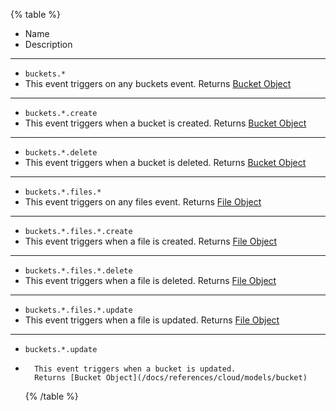 {% table %}

- Name
- Description

---

- `buckets.*`
- This event triggers on any buckets event.
  Returns [Bucket Object](/docs/references/cloud/models/bucket)

---

- `buckets.*.create`
- This event triggers when a bucket is created.
  Returns [Bucket Object](/docs/references/cloud/models/bucket)

---

- `buckets.*.delete`
- This event triggers when a bucket is deleted.
  Returns [Bucket Object](/docs/references/cloud/models/bucket)

---

- `buckets.*.files.*`
- This event triggers on any files event.
  Returns [File Object](/docs/references/cloud/models/file)

---

- `buckets.*.files.*.create`
- This event triggers when a file is created.
  Returns [File Object](/docs/references/cloud/models/file)

---

- `buckets.*.files.*.delete`
- This event triggers when a file is deleted.
  Returns [File Object](/docs/references/cloud/models/file)

---

- `buckets.*.files.*.update`
- This event triggers when a file is updated.
  Returns [File Object](/docs/references/cloud/models/file)

---

- `buckets.*.update`
-       This event triggers when a bucket is updated.
        Returns [Bucket Object](/docs/references/cloud/models/bucket)
  {% /table %}
